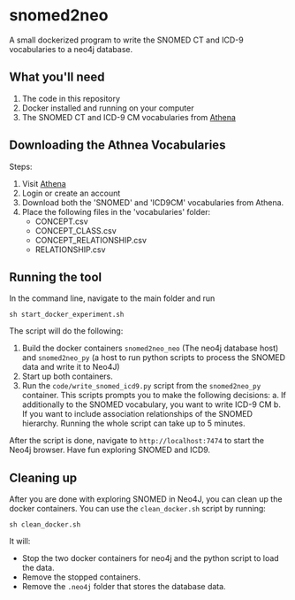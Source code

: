 # snomed2neo
A small dockerized program to write the SNOMED CT and ICD-9 vocabularies to a neo4j database.

## What you'll need

1. The code in this repository
3. Docker installed and running on your computer
2. The SNOMED CT and ICD-9 CM vocabularies from [Athena](https://athena.ohdsi.org/)

## Downloading the Athnea Vocabularies

Steps:
1. Visit [Athena](https://athena.ohdsi.org/vocabulary/list)
2. Login or create an account
3. Download both the 'SNOMED' and 'ICD9CM' vocabularies from Athena.
4. Place the following files in the 'vocabularies' folder: 
    * CONCEPT.csv
    * CONCEPT_CLASS.csv
    * CONCEPT_RELATIONSHIP.csv
    * RELATIONSHIP.csv

## Running the tool 

In the command line, navigate to the main folder and run

`sh start_docker_experiment.sh`

The script will do the following:
1. Build the docker containers `snomed2neo_neo` (The neo4j database host) and `snomed2neo_py` (a host to run python scripts to process the SNOMED data and write it to Neo4J)
2. Start up both containers.
3. Run the `code/write_snomed_icd9.py` script from the `snomed2neo_py` container. This scripts prompts you to make the following decisions:
    a. If additionally to the SNOMED vocabulary, you want to write ICD-9 CM
    b. If you want to include association relationships of the SNOMED hierarchy.
Running the whole script can take up to 5 minutes.

After the script is done, navigate to `http://localhost:7474` to start the Neo4j browser. Have fun exploring SNOMED and ICD9.

## Cleaning up

After you are done with exploring SNOMED in Neo4J, you can clean up the docker containers. You can use the `clean_docker.sh` script by running:

`sh clean_docker.sh`

It will:
* Stop the two docker containers for neo4j and the python script to load the data. 
* Remove the stopped containers.
* Remove the `.neo4j` folder that stores the database data.